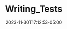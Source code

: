 ---
weight: 999
title: "Writing_Tests"
description: ""
icon: "article"
date: "2023-11-30T17:12:53-05:00"
lastmod: "2023-11-30T17:12:53-05:00"
draft: true
toc: true
---